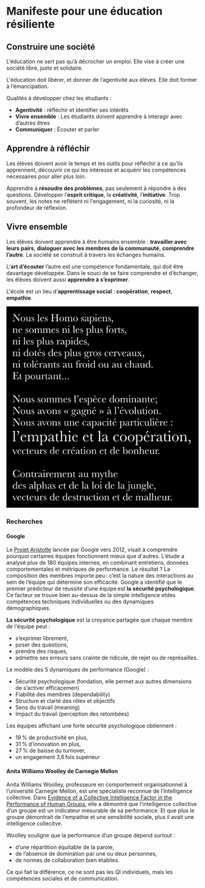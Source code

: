 # Manifeste pour une éducation résiliente

## Construire une société

L’éducation ne sert pas qu’à décrocher un emploi. Elle vise à créer une société libre, juste et solidaire.

L'éducation doit libérer, et donner de l’agentivité aux élèves. Elle  doit former à l’émancipation. 

Qualités à développer chez les étudiants :
* **Agentivité** : réfléchir et identifier ses intérêts
* **Vivre ensemble** : Les étudiants doivent apprendre à interagir avec d’autres êtres
* **Communiquer** : Écouter et parler


## Apprendre à réfléchir

Les élèves doivent avoir le temps et les outils pour réfléchir à ce qu’ils apprennent, découvrir ce qui les intéresse et acquérir les compétences nécessaires pour aller plus loin.

Apprendre à **résoudre des problèmes**, pas seulement à répondre à des questions. Développer l’**esprit critique**, la **créativité**, l’**initiative**. Trop souvent, les notes ne reflètent ni l'engagement, ni la curiosité, ni la profondeur de réflexion.

## Vivre ensemble

Les élèves doivent apprendre à être humains ensemble : **travailler avec leurs pairs**, **dialoguer avec les membres de la communauté**, **comprendre l’autre**. La société se construit à travers les échanges humains.

L’**art d’écouter** l’autre est une compétence fondamentale, qui doit être davantage développée. Dans le souci de se faire comprendre et d’échanger, les élèves doivent aussi **apprendre à s’exprimer**.

L'école est un lieu d’**apprentissage social** : **coopération**, **respect**, **empathie**.

![](./empathie_et_cooperation.png)

### Recherches

#### Google

Le [Projet Aristotle](https://www.leaderfactor.com/learn/project-aristotle-psychological-safety) lancée par Google vers 2012, visait à comprendre pourquoi certaines équipes fonctionnent mieux que d'autres. L’étude a analysé plus de 180 équipes internes, en combinant entretiens, données comportementales et métriques de performance. Le résultat ? La composition des membres importe peu : c’est la nature des interactions au sein de l’équipe qui détermine son efficacité. Google a identifié que le premier prédicteur de réussite d’une équipe est **la sécurité psychologique**. Ce facteur se trouve bien au-dessus de la simple intelligence etdes compétences techniques individuelles ou des dynamiques démographiques.

**La sécurité psychologique** est la croyance partagée que chaque membre de l'équipe peut :
- s’exprimer librement,
- poser des questions,
- prendre des risques,
- admettre ses erreurs sans crainte de ridicule, de rejet ou de représailles.

Le modèle des 5 dynamiques de performance (Google) :
- Sécurité psychologique (fondation, elle permet aux autres dimensions de s’activer efficacemen)
- Fiabilité des membres (dependability)
- Structure et clarté des rôles et objectifs
- Sens du travail (meaning)
- Impact du travail (perception des retombées)

Les équipes affichant une forte sécurité psychologique obtiennent :
- 19 % de productivité en plus,
- 31 % d’innovation en plus,
- 27 % de baisse du turnover,
- un engagement 3,6 fois supérieur

#### Anita Williams Woolley de Carnegie Mellon

Anita Williams Woolley, professeure en comportement organisationnel à l’université Carnegie Mellon, est une spécialiste reconnue de l’intelligence collective. Dans [Evidence of a Collective Intelligence Factor in the Performance of Human Groups](https://www.researchgate.net/publication/47369848_Evidence_of_a_Collective_Intelligence_Factor_in_the_Performance_of_Human_Groups), elle a démontré que l’intelligence collective d’un groupe est un indicateur mesurable de sa performance. Et que plus le groupe démontrait de l'empathie et une sensibilité sociale, plus il avait une intelligence collecitve.

Woolley souligne que la performance d’un groupe dépend surtout :
- d’une répartition équitable de la parole,
- de l’absence de domination par une ou deux personnes,
- de normes de collaboration bien établies.

Ce qui fait la différence, ce ne sont pas les QI individuels, mais les compétences sociales et de communication.